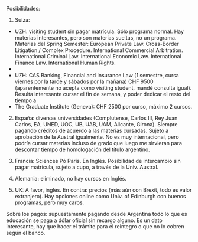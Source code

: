 Posibilidades:

1) Suiza: 
- UZH: visiting student sin pagar matrícula. Sólo programa normal. Hay materias interesantes, pero son materias sueltas, no un programa. Materias del Spring Semester: European Private Law. Cross-Border Litigation / Complex Procedure. International Commercial Arbitration. International Criminal Law. International Economic Law. International Finance Law. International Human Rights.
- 
- UZH: CAS Banking, Financial and Insurance Law (1 semestre, cursa viernes por la tarde y sábados por la mañana) CHF 9500 (aparentemente no acepta como visiting student, mandé consulta igual). Resulta interesante cursar el fin de semana, y poder dedicar el resto del tiempo a
- The Graduate Institute (Geneva): CHF 2500 por curso, máximo 2 cursos. 

2) España: diversas universidades (Complutense, Carlos III, Rey Juan Carlos, EA, UNED, UOC, UB, UAB, UAM, Alicante, Girona). Siempre pagando créditos de acuerdo a las materias cursadas. Sujeto a aprobación de la Austral igualmente. No es muy internacional, pero podría cursar materias incluso de grado que luego me sirvieran para descontar tiempo de homologación del título argentino.

3) Francia: Sciences Pó París. En Inglés. Posibilidad de intercambio sin pagar matrícula, sujeto a cupo, a través de la Univ. Austral. 
  
4) Alemania: eliminado, no hay cursos en Inglés.

5) UK: A favor, inglés. En contra: precios (más aún con Brexit, todo es valor extranjero). Hay opciones online como Univ. of Edinburgh con buenos programas, pero muy caros.

Sobre los pagos: supuestamente pagando desde Argentina todo lo que es educación se paga a dólar oficial sin recargo alguno. Es un dato interesante, hay que hacer el trámite para el reintegro o que no lo cobren según el banco.
